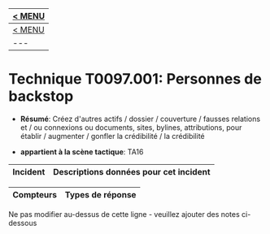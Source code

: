 |[< MENU](../README.md)|
|---|
|[< MENU](../../README.md)|
|---|
# Technique T0097.001: Personnes de backstop

* **Résumé**: Créez d'autres actifs / dossier / couverture / fausses relations et / ou connexions ou documents, sites, bylines, attributions, pour établir / augmenter / gonfler la crédibilité / la crédibilité

* **appartient à la scène tactique**: TA16


|Incident |Descriptions données pour cet incident |
|-------- |-------------------- |



|Compteurs |Types de réponse |
|-------- |-------------- |


Ne pas modifier au-dessus de cette ligne - veuillez ajouter des notes ci-dessous